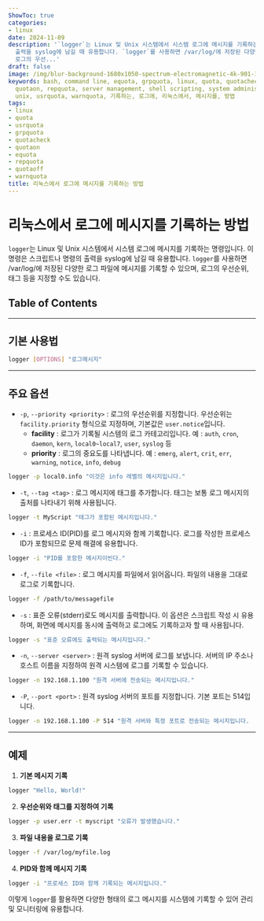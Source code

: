 ```yaml
---
ShowToc: true
categories:
- linux
date: 2024-11-09
description: '`logger`는 Linux 및 Unix 시스템에서 시스템 로그에 메시지를 기록하는 명령입니다. 이 명령은 스크립트나 명령의
  출력을 syslog에 남길 때 유용합니다. `logger`를 사용하면 /var/log/에 저장된 다양한 로그 파일에 메시지를 기록할 수 있으며,
  로그의 우선...'
draft: false
image: /img/blur-background-1680x1050-spectrum-electromagnetic-4k-901-1.jpg
keywords: bash, command line, equota, grpquota, linux, quota, quotacheck, quotaoff,
  quotaon, repquota, server management, shell scripting, system administration, terminal,
  unix, usrquota, warnquota, 기록하는, 로그에, 리눅스에서, 메시지를, 방법
tags:
- linux
- quota
- usrquota
- grpquota
- quotacheck
- quotaon
- equota
- repquota
- quotaoff
- warnquota
title: 리눅스에서 로그에 메시지를 기록하는 방법
---
```


# 리눅스에서 로그에 메시지를 기록하는 방법

`logger`는 Linux 및 Unix 시스템에서 시스템 로그에 메시지를 기록하는 명령입니다. 이 명령은 스크립트나 명령의 출력을 syslog에 남길 때 유용합니다. `logger`를 사용하면 /var/log/에 저장된 다양한 로그 파일에 메시지를 기록할 수 있으며, 로그의 우선순위, 태그 등을 지정할 수도 있습니다.

## Table of Contents
---
## 기본 사용법

```bash
logger [OPTIONS] "로그메시지"
```

---

## 주요 옵션

- `-p`, `--priority <priority>` : 로그의 우선순위를 지정합니다. 우선순위는 `facility.priority` 형식으로 지정하며, 기본값은 `user.notice`입니다.
  - **facility** : 로그가 기록될 시스템의 로그 카테고리입니다. 예 : `auth`, `cron`, `daemon`, `kern`, `local0~local7`, `user`, `syslog` 등
  - **priority** : 로그의 중요도를 나타냅니다. 예 : `emerg`, `alert`, `crit`, `err`, `warning`, `notice`, `info`, `debug`
```bash
logger -p local0.info "이것은 info 레벨의 메시지입니다."
```
- `-t`, `--tag <tag>` : 로그 메시지에 태그를 추가합니다. 태그는 보통 로그 메시지의 출처를 나타내기 위해 사용됩니다.
```bash
logger -t MyScript "태그가 포함된 메시지입니다."
```
- `-i` : 프로세스 ID(PID)를 로그 메시지와 함께 기록합니다. 로그를 작성한 프로세스 ID가 포함되므로 문제 해결에 유용합니다.
```bash
logger -i "PID를 포함한 메시지이빈다."
```
- `-f`, `--file <file>` : 로그 메시지를 파일에서 읽어옵니다. 파일의 내용을 그대로 로그로 기록합니다.
```bash
logger -f /path/to/messagefile
```
- `-s` : 표준 오류(stderr)로도 메시지를 출력합니다. 이 옵션은 스크립트 작성 시 유용하며, 화면에 메시지를 동시에 출력하고 로그에도 기록하고자 할 때 사용됩니다.
```bash
logger -s "표준 오류에도 출력되는 메시지입니다."
```
- `-n`, `--server <server>` : 원격 syslog 서버에 로그를 보냅니다. 서버의 IP 주소나 호스트 이름을 지정하여 원격 시스템에 로그를 기록할 수 있습니다.
```bash
logger -n 192.168.1.100 "원격 서버에 전송되는 메시지입니다."
```
- `-P`, `--port <port>` : 원격 syslog 서버의 포트를 지정합니다. 기본 포트는 514입니다.
```bash
logger -n 192.168.1.100 -P 514 "원격 서버와 특정 포트로 전송되는 메시지입니다.
```

---

## 예제

1. **기본 메시지 기록**
```bash
logger "Hello, World!"
```
2. **우선순위와 태그를 지정하여 기록**
```bash
logger -p user.err -t myscript "오류가 발생했습니다."
```
3. **파일 내용을 로그로 기록**
```bash
logger -f /var/log/myfile.log
```
4. **PID와 함께 메시지 기록**
```bash
logger -i "프로세스 ID와 함께 기록되는 메시지입니다."
```

이렇게 `logger`를 활용하면 다양한 형태의 로그 메시지를 시스템에 기록할 수 있어 관리 및 모니터링에 유용합니다.